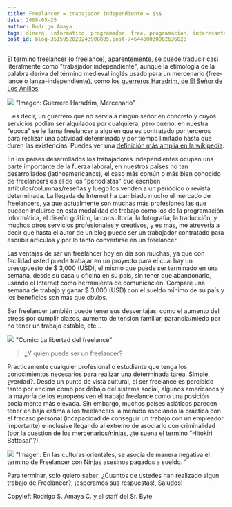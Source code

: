 ```yaml
---
title: Freelancer = trabajador independiente = $$$
date: 2008-05-25
author: Rodrigo Amaya
tags: dinero, informatico, programador, free, programacion, interesante
post_id: blog-3515952828243908885.post-7464460030002636026
---
```


El termino freelancer (o freelance), aparentemente, se puede traducir casi literalmente como "trabajador independiente", aunque la etimología de la palabra deriva del término medieval inglés usado para un mercenario (free-lance o lanza-independiente), como los [guerreros Haradrim, de El Señor de Los Anillos](http://en.wikipedia.org/wiki/Haradrim):

[![](http://bp1.blogger.com/_ayvorITawE4/SDmx7sUIhNI/AAAAAAAAAts/lAZ2S9iBX04/s400/haradrim-archer.jpg)](http://bp1.blogger.com/_ayvorITawE4/SDmx7sUIhNI/AAAAAAAAAts/lAZ2S9iBX04/s1600-h/haradrim-archer.jpg)
"Imagen: Guerrero Haradrim,
Mercenario"

...es decir, un guerrero que no servía a ningún señor en concreto y cuyos servicios podían ser alquilados por cualquiera, pero bueno, en nuestra "epoca" se le llama freelancer a alguien que es contratado por terceros para realizar una actividad determinada y por tiempo limitado hasta que duren las existencias. Puedes ver una [definición más amplia en la wikipedia](http://es.wikipedia.org/wiki/Trabajador_Freelance_o_Freelancer).

En los países desarrollados los trabajadores independientes ocupan una parte importante de la fuerza laboral, en nuestros países no tan desarrollados (latinoamericanos), el caso más común o más bien conocido de freelancers es el de los "periodístas" que escriben artículos/columnas/reseñas y luego los venden a un periódico o revista determinada. La llegada de Internet ha cambiado mucho el mercado de freelancers, ya que actualmente son muchas más profesiones las que pueden incluirse en esta modalidad de trabajo como los de la programación informática, el diseño gráfico, la consultoría, la fotografía, la traducción, y muchos otros servicios profesionales y creativos, y es más, me atreveria a decir que hasta el autor de un blog puede ser un trabajador contratado para escribir articulos y por lo tanto convertirse en un freelancer.

Las ventajas de ser un freelancer hoy en día son muchas, ya que con facilidad usted puede trabajar en un proyecto para el cual hay un presupuesto de $ 3,000 (USD), el mismo que puede ser terminado en una semana, desde su casa u oficina en su país, sin tener que abandonarlo, usando el Internet como herramienta de comunicación. Compare una semana de trabajo y ganar $ 3,000 (USD) con el sueldo mínimo de su país y los beneficios son más que obvios.

Ser freelancer también puede tener sus desventajas, como el aumento del stress por cumplir plazos, aumento de tension familiar, paranoia/miedo por no tener un trabajo estable, etc...

[![](http://bp1.blogger.com/_ayvorITawE4/SDmzAsUIhOI/AAAAAAAAAt0/0CzA3KtXP2k/s400/ff53_pantsfreedom.jpg)](http://bp1.blogger.com/_ayvorITawE4/SDmzAsUIhOI/AAAAAAAAAt0/0CzA3KtXP2k/s1600-h/ff53_pantsfreedom.jpg)
"Comic: La libertad del
freelance"

> ¿Y quien puede ser un freelancer?

Practicamente cualquier profesional o estudiante que tenga los conocimientos necesarios para realizar una determinada tarea. Simple, ¿verdad?. Desde un punto de vista cultural, el ser freelance es percibido tanto por encima como por debajo del sistema social, algunos americanos y la mayoría de los europeos ven el trabajo freelance como una posición socialmente más elevada. Sin embargo, muchos países asiáticos parecen tener en baja estima a los freelancers, a menudo asociando la práctica con el fracaso personal (incapacidad de conseguir un trabajo con un empleador importante) e inclusive llegando al extremo de asociarlo con criminalidad (por la cuestion de los mercenarios/ninjas, ¿te suena el termino "Hitokiri Battōsai"?).

[![](http://bp2.blogger.com/_ayvorITawE4/SDmzs8UIhPI/AAAAAAAAAt8/5TU3hPSArAw/s400/ninja.jpg)](http://bp2.blogger.com/_ayvorITawE4/SDmzs8UIhPI/AAAAAAAAAt8/5TU3hPSArAw/s1600-h/ninja.jpg)
"Imagen: En las culturas
orientales, se asocia de manera negativa el termino de Freelancer con Ninjas asesinos pagados a sueldo. "

Para terminar, solo quiero saber: ¿Cuantos de ustedes han realizado algun trabajo de Freelancer?, ¡esperamos sus respuestas!, Saludos!

Copyleft Rodrigo S. Amaya C. y el staff del Sr. Byte